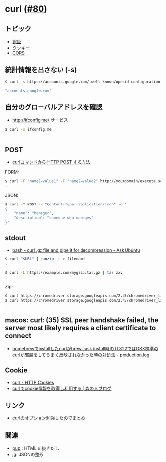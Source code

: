# curl  ([#80](https://github.com/hdknr/scriptogr.am/issues/80))

## トピック

- [認証](curl.auth.md)
- [クッキー](curl.cookie.md)
- [CORS](cur.cors.md)

## 統計情報を出さない (-s)

~~~bash
$ curl -s https://accounts.google.com/.well-known/openid-configuration | jq ".issuer"

"accounts.google.com"
~~~

## 自分のグローバルアドレスを確認

- http://ifconfig.me/ サービス

~~~bash
$ curl -s ifconfig.me
.
~~~

## POST

- [curlコマンドから HTTP POST する方法
](https://qiita.com/letsspeak/items/8c7266742371699ab45e)

FORM:

~~~bash
$ curl -F "name1=value1" -F "name2=value2" http://yourdomain/execute.script
.
~~~

JSON:

~~~bash
$ curl -X POST -H "Content-Type: application/json" -d '
{
    "name": "Manager",
    "description": "someone who manages"
}'
~~~

## stdout

- [bash - curl .gz file and pipe it for decompression - Ask Ubuntu](https://askubuntu.com/questions/538637/curl-gz-file-and-pipe-it-for-decompression)

~~~bash 
$ curl "$URL" | gunzip -c > filename
.
~~~

~~~bash 
$ curl -L https://example.com/mygzip.tar.gz | tar zxv
.
~~~

Zip:

~~~bash
$ curl https://chromedriver.storage.googleapis.com/2.45/chromedriver_linux64.zip | jar xv
$ curl https://chromedriver.storage.googleapis.com/2.45/chromedriver_linux64.zip | bsdtar -xvf-
.
~~~

## macos: curl: (35) SSL peer handshake failed, the server most likely requires a client certificate to connect

- [homebrewでinstallしたcurlがbrew cask install時のTLS1.2ではOSX標準のcurlが邪魔をしてうまく反映されなかった時の対処法 - production.log](http://blog.naoshihoshi.com/entry/2016/11/10/083000)

## Cookie

- [curl - HTTP Cookies](https://curl.haxx.se/docs/http-cookies.html)
- [curlでcookie情報を取得し利用する | 森の人ブログ](https://morinohito.site/it/command/curl-cookie)

## リンク

- [curlのオプション勉強したのでまとめ](http://d.hatena.ne.jp/hogem/20091122/1258863440)

## 関連

- [pup](pup.md) : HTML の抜きだし
- [jq](jq.md): JSONの整形